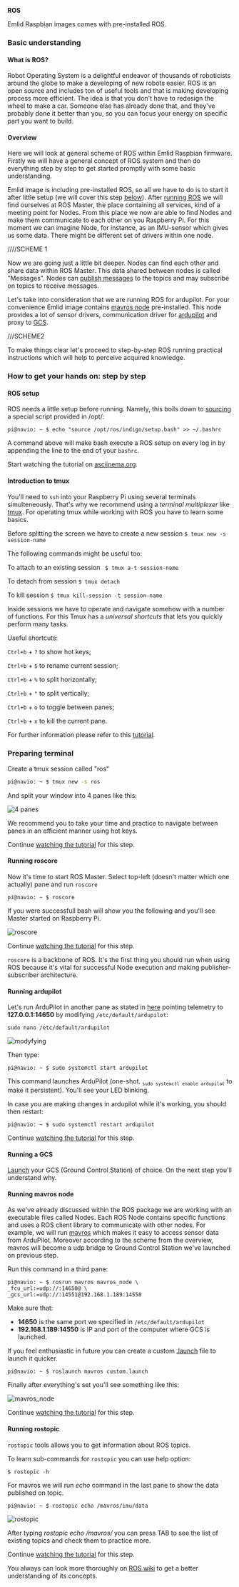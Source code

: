 **ROS**

Emlid Raspbian images comes with pre-installed ROS.
### Basic understanding

#### What is ROS?

Robot Operating System is a delightful endeavor of thousands of roboticists around the globe to make a developing of new robots easier. ROS is an open source and includes ton of useful tools and that is making developing process more efficient. The idea is that you don't have to redesign the wheel to make a car. Someone else has already done that, and they've probably done it better than you, so you can focus your energy on specific part you want to build.

#### Overview

Here we will look at general scheme of ROS within Emlid Raspbian firmware. Firstly we will have a general concept of ROS system and then do everything step by step to get started promptly with some basic understanding. 

Emlid image is including pre-installed ROS, so all we have to do is to start it after little setup (we will cover this step [below](#ros-setup)). After [running ROS](#running-roscore) we will find ourselves at ROS Master, the place containing all services, kind of a meeting point for Nodes. 
From this place we now are able to find Nodes and make them communicate to each other on you Raspberry Pi. For this moment we can imagine Node, for instance, as an IMU-sensor which gives us some data. There might be different set of drivers within one node. 

////SCHEME 1


Now we are going just a little bit deeper. Nodes can find each other and share data within ROS Master. This data shared between nodes is called "Messages". Nodes can [publish messages](#running-rostopic) to the topics  and may subscribe on topics to receive messages.

Let's take into consideration that we are running ROS for ardupilot. For your convenience Emlid image contains [mavros node](#running-mavros-node) pre-installed. This node provides a lot of sensor drivers, communication driver for [ardupilot](#running-ardupilot) and proxy to [GCS](#running-a-gcs).

///SCHEME2

To make things clear let's proceed to step-by-step ROS running practical instructions which will help to perceive acquired knowledge. 


### How to get your hands on: step by step
#### ROS setup

ROS needs a little setup before running. Namely, this boils down to [sourcing](http://superuser.com/questions/176783/what-is-the-difference-between-executing-a-bash-script-and-sourcing-a-bash-scrip) a special script provided in /opt/:

```
pi@navio: ~ $ echo "source /opt/ros/indigo/setup.bash" >> ~/.bashrc
```
A command above will make bash execute a ROS setup on every log in by appending the line to the end of your ```bashrc```.

Start watching the tutorial on <a href="https://asciinema.org/a/1i915k6h2b0i9sf02mwom7qu8?t=0" target="_blank">asciinema.org</a>.

#### Introduction to tmux
You'll need to ```ssh``` into your Raspberry Pi using several terminals simulteneously. That's why we recommend using a *terminal multiplexer* like [tmux](https://tmux.github.io/).
For operating tmux while working with ROS you have to learn some basics. 

Before splitting the screen we have to create a new session  ``` $ tmux new -s session-name ```

The following commands might be useful too:

To attach to an existing session   ```  $ tmux a-t session-name ```

To detach from session   ``` $ tmux detach ```

To kill session   ``` $ tmux kill-session -t session-name ```

Inside sessions we have to operate and navigate somehow with a number of functions. For this Tmux has a *universal shortcuts* that lets you quickly perform many tasks.

Useful shortcuts:

``` Ctrl+b ``` + ``` ? ```  to show hot keys;

``` Ctrl+b ``` + ``` $ ```  to rename current session;

``` Ctrl+b ``` + ``` % ```  to split horizontally;

``` Ctrl+b ``` + ``` " ```  to split vertically;

``` Ctrl+b ``` + ``` o ```  to toggle between panes;

``` Ctrl+b ``` + ``` x ```  to kill the current pane.

For further information please refer to this [tutorial](https://danielmiessler.com/study/tmux/#basics).


### Preparing terminal
Create a tmux session called "ros"

```bash
pi@navio: ~ $ tmux new -s ros
```
And split your window into 4 panes like this:

![4 panes](img/ros/4panes.png)

We recommend you to take your time and practice to navigate between panes in an efficient manner using hot keys.

Continue <a href="https://asciinema.org/a/1i915k6h2b0i9sf02mwom7qu8?t=22" target="_blank">watching the tutorial</a> for this step.


#### Running roscore

Now it's time to start ROS Master. Select top-left (doesn't matter which one actually) pane and run ```roscore```

```
pi@navio: ~ $ roscore
```
If you were successfull bash will show you the following and you'll see Master started on Raspberry Pi.

![roscore](img/ros/roscore.png)

Continue <a href="https://asciinema.org/a/1i915k6h2b0i9sf02mwom7qu8?t=59" target="_blank">watching the tutorial</a> for this step.

```roscore``` is a backbone of ROS. It's the first thing you should run when using ROS because it's vital for successful Node execution and making publisher-subscriber architecture.

#### Running ardupilot

Let's run ArduPilot in another pane as stated in [here](../Navio-APM/installation-and-running/#autostarting-ardupilot-on-boot) pointing telemetry to **127.0.0.1:14650**
by modifying ```/etc/default/ardupilot```:

```no-highlight
sudo nano /etc/default/ardupilot
```

![modyfying](img/ros/ardupilot-default-ip-port.png)

Then type:

```
pi@navio: ~ $ sudo systemctl start ardupilot
```

This command launches ArduPilot (one-shot. <sub>```sudo systemctl enable ardupilot```</sub> to make it persistent). You'll see your LED blinking.

In case you are making changes in ardupilot while it's working, you should then restart:

```
pi@navio: ~ $ sudo systemctl restart ardupilot
```

Continue <a href="https://asciinema.org/a/1i915k6h2b0i9sf02mwom7qu8?t=1:14" target="_blank">watching the tutorial</a> for this step.

#### Running a GCS

[Launch](../Navio-APM/installation-and-running/#connecting-to-the-gcs) your GCS (Ground Control Station) of choice. On the next step you'll understand why. 

#### Running mavros node

As we've already discussed within the ROS package we are working with an executable files called Nodes. Each ROS Node contains specific functions and uses a ROS client library to communicate with other nodes. For example, we will run [mavros](http://wiki.ros.org/mavros) which makes it easy to access sensor data from ArduPilot. Moreover according to the scheme from the overview, mavros will become a udp bridge to Ground Control Station we've launched on previous step.

Run this command in a third pane:

```
pi@navio: ~ $ rosrun mavros mavros_node \
_fcu_url:=udp://:14650@ \
_gcs_url:=udp://:14551@192.168.1.189:14550
```
Make sure that:
- **14650**  is the same port we specified in ```/etc/default/ardupilot```
- **192.168.1.189:14550** is IP and port of the computer where GCS is launched.

If you feel enthusiastic in future you can create a custom [.launch](http://wiki.ros.org/mavros#Usage) file to launch it quicker. 

```
pi@navio: ~ $ roslaunch mavros custom.launch
```

Finally after everything's set you'll see something like this:

![mavros_node](img/ros/mavros_node.png)

Continue <a href="https://asciinema.org/a/1i915k6h2b0i9sf02mwom7qu8?t=2:52" target="_blank">watching the tutorial</a> for this step.

#### Running rostopic

``rostopic`` tools allows you to get information about ROS topics.

To learn sub-commands for ``rostopic`` you can use help option:
```
$ rostopic -h
```

For mavros we will run *echo* command in the last pane to show the data published on topic.

```
pi@navio: ~ $ rostopic echo /mavros/imu/data
```

![rostopic](img/ros/rostopic.png)


After typing *rostopic echo /mavros/* you can press TAB to see the list of existing topics and check them to practice more.

Continue <a href="https://asciinema.org/a/1i915k6h2b0i9sf02mwom7qu8?t=4:01" target="_blank">watching the tutorial</a> for this step.


You always can look more thoroughly on [ROS wiki](http://wiki.ros.org/) to get a better understanding of its concepts. 



